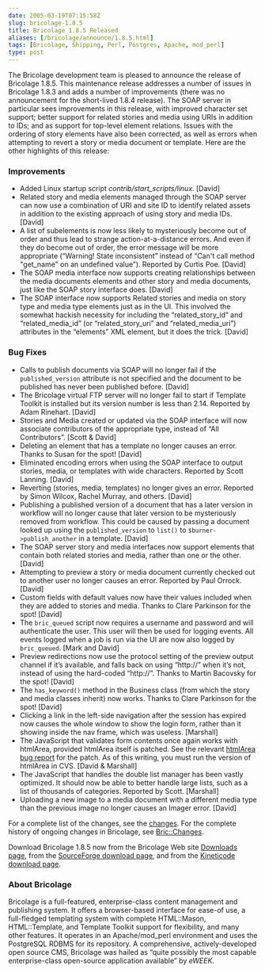```yaml
--- 
date: 2005-03-19T07:15:58Z
slug: bricolage-1.8.5
title: Bricolage 1.8.5 Released
aliases: [/bricolage/announce/1.8.5.html]
tags: [Bricolage, Shipping, Perl, Postgres, Apache, mod_perl]
type: post
---
```


The Bricolage development team is pleased to announce the release of Bricolage
1.8.5. This maintenance release addresses a number of issues in Bricolage 1.8.3
and adds a number of improvements (there was no announcement for the short-lived
1.8.4 release). The SOAP server in particular sees improvements in this release,
with improved character set support; better support for related stories and
media using URIs in addition to IDs; and as support for top-level element
relations. Issues with the ordering of story elements have also been corrected,
as well as errors when attempting to revert a story or media document or
template. Here are the other highlights of this release:

### Improvements

-   Added Linux startup script *contrib/start\_scripts/linux*. \[David\]
-   Related story and media elements managed through the SOAP server can now use
    a combination of URI and site ID to identify related assets in addition to
    the existing approach of using story and media IDs. \[David\]
-   A list of subelements is now less likely to mysteriously become out of order
    and thus lead to strange action-at-a-distance errors. And even if they do
    become out of order, the error message will be more appropriate (“Warning!
    State inconsistent” instead of “Can't call method "get\_name" on an
    undefined value”). Reported by Curtis Poe. \[David\]
-   The SOAP media interface now supports creating relationships between the
    media documents elements and other story and media documents, just like the
    SOAP story interface does. \[David\]
-   The SOAP interface now supports Related stories and media on story type and
    media type elements just as in the UI. This involved the somewhat hackish
    necessity for including the “related\_story\_id” and “related\_media\_id”
    (or “related\_story\_uri” and “related\_media\_uri”) attributes in the
    “elements” XML element, but it does the trick. \[David\]

### Bug Fixes

-   Calls to publish documents via SOAP will no longer fail if the
    `published_version` attribute is not specified and the document to be
    published has never been published before. \[David\]
-   The Bricolage virtual FTP server will no longer fail to start if Template
    Toolkit is installed but its version number is less than 2.14. Reported by
    Adam Rinehart. \[David\]
-   Stories and Media created or updated via the SOAP interface will now
    associate contributors of the appropriate type, instead of “All
    Contributors”. \[Scott & David\]
-   Deleting an element that has a template no longer causes an error. Thanks to
    Susan for the spot! \[David\]
-   Eliminated encoding errors when using the SOAP interface to output stories,
    media, or templates with wide characters. Reported by Scott Lanning.
    \[David\]
-   Reverting (stories, media, templates) no longer gives an error. Reported by
    Simon Wilcox, Rachel Murray, and others. \[David\]
-   Publishing a published version of a document that has a later version in
    workflow will no longer cause that later version to be mysteriously removed
    from workflow. This could be caused by passing a document looked up using
    the `published_version` to `list()` to `$burner->publish_another` in a
    template. \[David\]
-   The SOAP server story and media interfaces now support elements that contain
    both related stories and media, rather than one or the other. \[David\]
-   Attempting to preview a story or media document currently checked out to
    another user no longer causes an error. Reported by Paul Orrock. \[David\]
-   Custom fields with default values now have their values included when they
    are added to stories and media. Thanks to Clare Parkinson for the spot!
    \[David\]
-   The `bric_queued` script now requires a username and password and will
    authenticate the user. This user will then be used for logging events. All
    events logged when a job is run via the UI are now also logged by
    `bric_queued`. \[Mark and David\]
-   Preview redirections now use the protocol setting of the preview output
    channel if it’s available, and falls back on using “http://” when it’s not,
    instead of using the hard-coded “http://”. Thanks to Martin Bacovsky for the
    spot! \[David\]
-   The `has_keyword()` method in the Business class (from which the story and
    media classes inherit) now works. Thanks to Clare Parkinson for the spot!
    \[David\]
-   Clicking a link in the left-side navigation after the session has expired
    now causes the whole window to show the login form, rather than it showing
    inside the nav frame, which was useless. \[Marshall\]
-   The JavaScript that validates form contents once again works with htmlArea,
    provided htmlArea itself is patched. See the relevant [htmlArea bug report]
    for the patch. As of this writing, you must run the version of htmlArea in
    CVS. \[David & Marshall\]
-   The JavaScript that handles the double list manager has been vastly
    optimized. It should now be able to better handle large lists, such as a
    list of thousands of categories. Reported by Scott. \[Marshall\]
-   Uploading a new image to a media document with a different media type than
    the previous image no longer causes an Imager error. \[David\]

For a complete list of the changes, see the [changes]. For the complete history
of ongoing changes in Bricolage, see [Bric::Changes].

Download Bricolage 1.8.5 now from the Bricolage Web site [Downloads page], from
the [SourceForge download page], and from the [Kineticode download page].

### About Bricolage

Bricolage is a full-featured, enterprise-class content management and publishing
system. It offers a browser-based interface for ease-of use, a full-fledged
templating system with complete HTML::Mason, HTML::Template, and Template
Toolkit support for flexibility, and many other features. It operates in an
Apache/mod\_perl environment and uses the PostgreSQL RDBMS for its repository. A
comprehensive, actively-developed open source CMS, Bricolage was hailed as
“quite possibly the most capable enterprise-class open-source application
available” by *eWEEK*.

  [htmlArea bug report]: http://sourceforge.net/tracker/index.php?func=detail&aid=1155712&group_id=69750&atid=525656
  [changes]: https://bricolagecms.org/news/announce/changes/bricolage-1.8.5/
  [Bric::Changes]: https://github.com/bricoleurs/bricolage/blob/master/lib/Bric/Changes.pod
  [Downloads page]: https://bricolagecms.org/downloads/
  [SourceForge download page]: https://sourceforge.net/projects/bricolage/files/
  [Kineticode download page]: https://kineticode.com/bricolage/downloads/
